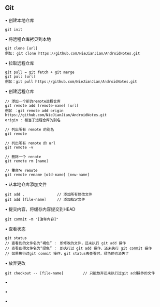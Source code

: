 ## Git

• 创建本地仓库

```git init
git init
```

• 将远程仓库拷贝到本地

```
git clone [url]
例如: git clone https://github.com/NieJianJian/AndroidNotes.git
```

• 拉取远程仓库

```
git pull = git fetch + git merge
git pull [url]
例如：git pull https://github.com/NieJianJian/AndroidNotes.git
```

• 创建远程仓库

```
// 添加一个新的remote远程仓库
git remote add [remote-name] [url]
例如 ：git remote add origin https://github.com/NieJianJian/AndroidNotes.git
origin : 相当于远程仓库的别名

// 列出所有 remote 的别名
git remote

// 列出所有 remote 的 url
git remote -v

// 删除一个 renote
git remote rm [name]

// 重命名 remote
git remote rename [old-name] [new-name]
```

• 从本地仓库添加文件

```
git add .  				// 添加所有修改文件
git add [file-name]  	// 添加指定文件
```

• 提交内容，将缓存内容提交到HEAD

```
git commit -m "[注释内容]"
```

• 查看状态

```
git status
// 查看到的文件名为“褐色” ： 即修改的文件，还未执行 git add 操作
// 查看到得文件名为“绿色” ： 即执行过 git add 操作，还未执行 git commit 操作
// 如果执行过git commit 操作，git status去查看时，绿色的也消失了
```

• 放弃更改

```
git checkout -- [file-name] 		// 只能放弃还未执行过git add操作的文件
```

• 

• 

• 